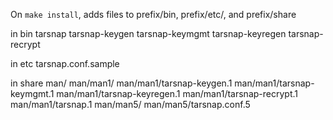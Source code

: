
On `make install`, adds files to prefix/bin, prefix/etc/, and prefix/share

in bin
tarsnap
tarsnap-keygen
tarsnap-keymgmt
tarsnap-keyregen
tarsnap-recrypt

in etc
tarsnap.conf.sample

in share
man/
man/man1/
man/man1/tarsnap-keygen.1
man/man1/tarsnap-keymgmt.1
man/man1/tarsnap-keyregen.1
man/man1/tarsnap-recrypt.1
man/man1/tarsnap.1
man/man5/
man/man5/tarsnap.conf.5

